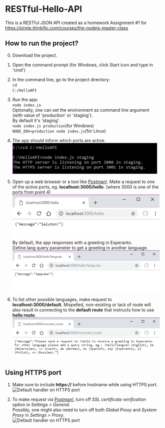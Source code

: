 # RESTful-Hello-API
This is a RESTful JSON API created as a homework Assignment #1 for
https://pirple.thinkific.com/courses/the-nodejs-master-class

## How to run the project?
0. Download the project.
1. Open the command prompt (for Windows, click Start icon and type in 'cmd') 
2. In the command line, go to the project directory:</br>
<code>cd C:/HelloAPI</code>
3. Run the app:</br>
<code>node index.js</code></br>
Optionally, one can set the environment as command line argument (with value of 'production' or 'staging').</br>
By default it's 'staging'.</br>
<code>node index.js production</code>(for Windows)</br>
<code>NODE_ENV=production node index.js</code>(for Linux)

4. The app should inform which ports are active.</br>
![Starting the Hello app in console](https://github.com/marta-krzyk-dev/NodeJS-PirpleCourse-RESTful-JSON-API/blob/master/Screenshots/console_commands.png?raw=true)

5. Open up a web browser or a tool like [Postman!](https://www.getpostman.com/). Make a request to one of the active ports, eg. **localhost:3000/hello**. (where 3000 is one of the ports from point 4)</br>
![Hello route in web browser](https://github.com/marta-krzyk-dev/NodeJS-PirpleCourse-RESTful-JSON-API/blob/master/Screenshots/hello_in_browser.png?raw=true)</br>
By default, the app responses with a greeting in Esperanto.</br>
Define lang query parameter to get a greeting in another language.</br>
![Hello in belarusian](https://github.com/marta-krzyk-dev/NodeJS-PirpleCourse-RESTful-JSON-API/blob/master/Screenshots/hello_be_route.png?raw=true)
6. To list other possible languages, make request to **localhost:3000/default**. Mispelled, non-existing or lack of route will also result in connecting to the **default route** that instructs how to use **hello route**.</br>
![Default handler](https://github.com/marta-krzyk-dev/NodeJS-PirpleCourse-RESTful-JSON-API/blob/master/Screenshots/default_route_in_web_browser.png?raw=true)

## Using HTTPS port
1. Make sure to include **https://** before hostname while using HTTPS port.
![Default handler on HTTPS port](https://github.com/marta-krzyk-dev/RESTful-Hello-API/blob/master/Screenshots/default_route_https.png?raw=true)

2. To make request via [Postman!](https://www.getpostman.com/), turn off *SSL certificate verification* option in *Settings > General*.</br>
Possibly, one might also need to turn off both *Global Proxy* and *System Proxy* in *Settings > Proxy*.</br>
![Default handler on HTTPS port](https://github.com/marta-krzyk-dev/RESTful-Hello-API/blob/master/Screenshots/default_route_https2.png?raw=true)
